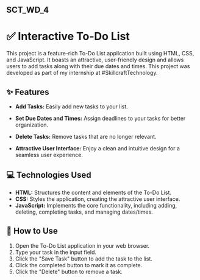 ## SCT_WD_4

# ✅ Interactive To-Do List

This project is a feature-rich To-Do List application built using HTML, CSS, and JavaScript. It boasts an attractive, user-friendly design and allows users to add tasks along with their due dates and times. This project was developed as part of my internship at #SkillcraftTechnology.

## ✨ Features

*   **Add Tasks:** Easily add new tasks to your list.
*   **Set Due Dates and Times:** Assign deadlines to your tasks for better organization.

*   **Delete Tasks:** Remove tasks that are no longer relevant.
*   **Attractive User Interface:** Enjoy a clean and intuitive design for a seamless user experience.

## 💻 Technologies Used

*   **HTML:** Structures the content and elements of the To-Do List.
*   **CSS:** Styles the application, creating the attractive user interface.
*   **JavaScript:** Implements the core functionality, including adding, deleting, completing tasks, and managing dates/times.

## 🚀 How to Use

1.  Open the To-Do List application in your web browser.
2.  Type your task in the input field.
4.  Click the "Save Task" button to add the task to the list.
5.  Click the completed button to mark it as complete.
6.  Click the "Delete" button to remove a task.

